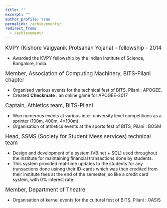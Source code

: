 ```yaml
---
title: ""
excerpt: ""
author_profile: true
permalink: /achievements/
redirect_from:
  - /achievement/
---
```


<big> KVPY (Kishore Vaigyanik Protsahan Yojana) - fellowship - 2014</big>

* Awarded the KVPY fellowship by the Indian Institute of Science, Bangalore, India. 

<big> Member, Association of Computing Machinery, BITS-Pilani chapter </big>

* Organised various events for the technical fest of BITS, Pilani : APOGEE.
* Created **Checkmate** : an online game for APOGEE-2017  

<big> Captain, Athletics team, BITS-Pilani </big>

* Won numerous events at various inter-university level competitions as a sprinter (100m, 400m, 4*100m)
* Organisation of athletics events at the sports fest of BITS, Pilani : BOSM

<big> Head, SSMS (Society for Student Mess services) technical team </big>

* Design and development of a system (VB.net + SQL) used throughout the institute for maintaining financial transactions done by students.
* This system provided real-time updates to the students for any transactions done usinng their ID-cards which was then credited from their institute fees at the end 
of the semester, so like a credit card system, with 0% interest rate.     

<big> Member, Department of Theatre </big>

* Organisation of kernel events for the cultural fest of BITS, Pilani : OASIS
